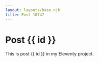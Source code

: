 ```yaml
---
layout: layouts/base.njk
title: Post 10747
---
```


# Post {{ id }}

This is post {{ id }} in my Eleventy project.
